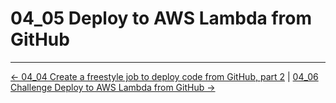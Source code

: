 # 04_05 Deploy to AWS Lambda from GitHub

<!-- FooterStart -->
---
[← 04_04 Create a freestyle job to deploy code from GitHub, part 2](../04_04_create_a_freestyle_job_to_deploy_code_from_github_part_2/README.md) | [04_06 Challenge Deploy to AWS Lambda from GitHub →](../04_06_challenge_deploy_to_aws_lambda_from_github/README.md)
<!-- FooterEnd -->
